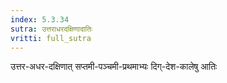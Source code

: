 ```yaml
---
index: 5.3.34
sutra: उत्तराधरदक्षिणादातिः
vritti: full_sutra
---
```


उत्तर-अधर-दक्षिणात् सप्तमी-पञ्चमी-प्रथमाभ्यः दिग्-देश-कालेषु आतिः